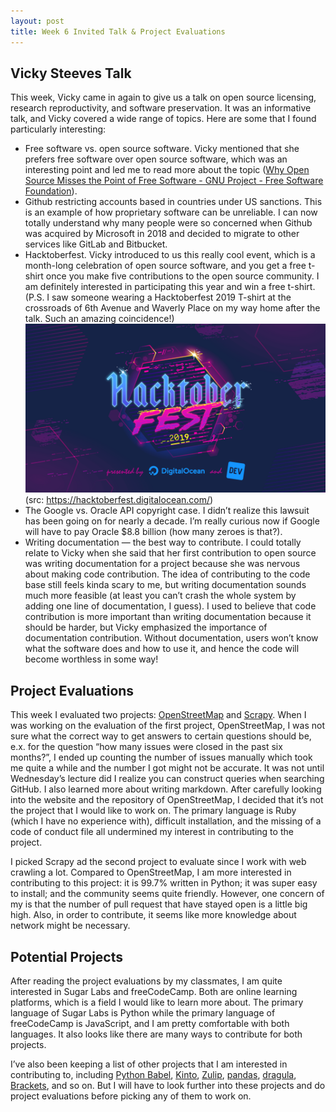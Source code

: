 ```yaml
---
layout: post
title: Week 6 Invited Talk & Project Evaluations
---
```


## Vicky Steeves Talk
This week, Vicky came in again to give us a talk on open source licensing, research reproductivity, and software preservation. It was an informative talk, and Vicky covered a wide range of topics. Here are some that I found particularly interesting:
* Free software vs. open source software. Vicky mentioned that she prefers free software over open source software, which was an interesting point and led me to read more about the topic ([Why Open Source Misses the Point of Free Software - GNU Project - Free Software Foundation](https://www.gnu.org/philosophy/open-source-misses-the-point.en.html)).
* Github restricting accounts based in countries under US sanctions. This is an example of how proprietary software can be unreliable. I can now totally understand why many people were so concerned when Github was acquired by Microsoft in 2018 and decided to migrate to other services like GitLab and Bitbucket. 
* Hacktoberfest. Vicky introduced to us this really cool event, which is a month-long celebration of open source software, and you get a free t-shirt once you make five contributions to the open source community. I am definitely interested in participating this year and win a free t-shirt. (P.S. I saw someone wearing a Hacktoberfest 2019 T-shirt at the crossroads of 6th Avenue and Waverly Place on my way home after the talk. Such an amazing coincidence!)
![Hacktoberfest](../images/Hacktoberfest.png)
<br> (src: https://hacktoberfest.digitalocean.com/)
* The Google vs. Oracle API copyright case. I didn’t realize this lawsuit has been going on for nearly a decade. I’m really curious now if Google will have to pay Oracle $8.8 billion (how many zeroes is that?).
* Writing documentation — the best way to contribute. I could totally relate to Vicky when she said that her first contribution to open source was writing documentation for a project because she was nervous about making code contribution. The idea of contributing to the code base still feels kinda scary to me, but writing documentation sounds much more feasible (at least you can’t crash the whole system by adding one line of documentation, I guess). I used to believe that code contribution is more important than writing documentation because it should be harder, but Vicky emphasized the importance of documentation contribution. Without documentation, users won’t know what the software does and how to use it, and hence the code will become worthless in some way!

## Project Evaluations
This week I evaluated two projects: [OpenStreetMap](https://github.com/nyu-ossd-s20/project-evaluation/blob/master/OpenStreetMap_evaluation_2.md) and [Scrapy](https://github.com/nyu-ossd-s20/project-evaluation/blob/master/scrapy_evaluation.md).  When I was working on the evaluation of the first project, OpenStreetMap, I was not sure what the correct way to get answers to certain questions should be, e.x. for the question “how many issues were closed in the past six months?”,  I ended up counting the number of issues manually which took me quite a while and the number I got might not be accurate. It was not until Wednesday’s lecture did I realize you can construct queries when searching GitHub. I also learned more about writing markdown. After carefully looking into the website and the repository of OpenStreetMap, I decided that it’s not the project that I would like to work on. The primary language is Ruby (which I have no experience with), difficult installation, and the missing of a code of conduct file all undermined my interest in contributing to the project. 

I picked Scrapy ad the second project to evaluate since I work with web crawling a lot. Compared to OpenStreetMap, I am more interested in contributing to this project: it is 99.7% written in Python; it was super easy to install; and the community seems quite friendly. However, one concern of my is that the number of pull request that have stayed open is a little big high. Also, in order to contribute, it seems like more knowledge about network might be necessary. 

## Potential Projects
After reading the project evaluations by my classmates, I am quite interested in Sugar Labs and freeCodeCamp. Both are online learning platforms, which is a field I would like to learn more about. The primary language of Sugar Labs is Python while the primary language of freeCodeCamp is JavaScript, and I am pretty comfortable with both languages. It also looks like there are many ways to contribute for both projects. 

I’ve also been keeping a list of other projects that I am interested in contributing to, including [Python Babel](https://github.com/python-babel/babel), [Kinto](https://github.com/Kinto/kinto), [Zulip](https://github.com/zulip/zulip), [pandas](https://github.com/pandas-dev/pandas), [dragula](https://github.com/bevacqua/dragula), [Brackets](https://github.com/adobe/brackets), and so on. But I will have to look further into these projects and do project evaluations before picking any of them to work on. 

